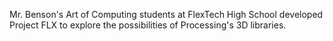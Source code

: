 Mr. Benson's Art of Computing students at FlexTech High School developed Project FLX to explore the possibilities of Processing's 3D libraries. 

